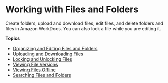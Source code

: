 # Working with Files and Folders<a name="working-docs"></a>

Create folders, upload and download files, edit files, and delete folders and files in Amazon WorkDocs\. You can also lock a file while you are editing it\.

**Topics**
+ [Organizing and Editing Files and Folders](client_folders.md)
+ [Uploading and Downloading Files](client_add_files.md)
+ [Locking and Unlocking Files](client_lock_files.md)
+ [Viewing File Versions](client_file_versions.md)
+ [Viewing Files Offline](view-offline.md)
+ [Searching Files and Folders](search.md)